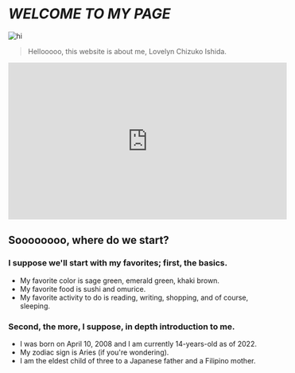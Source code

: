 # *WELCOME TO MY PAGE*

![hi](https://scontent.fceb6-1.fna.fbcdn.net/v/t39.30808-6/314797235_1505101976672843_6713313606147284212_n.jpg?_nc_cat=104&ccb=1-7&_nc_sid=09cbfe&_nc_eui2=AeEfZxKxlXAG63icvanvwbLxTsPdN6eyQrdOw903p7JCt7ggteEOBg1GfIQeN2XPIvz46A7ktnDokwGxQvaFVn0w&_nc_ohc=aDQvJ5Mw1aEAX80iNWb&_nc_ht=scontent.fceb6-1.fna&oh=00_AfD28JWsq4qzYtJKD0mhh7jXVV1PhhFcGA0B_lcsd90noA&oe=6382B64D)

> Hellooooo, this website is about me, Lovelyn Chizuko Ishida.

<iframe width="560" height="315" src="https://www.youtube.com/embed/re9DT2HeG2U" title="YouTube video player" frameborder="0" allow="accelerometer; autoplay; clipboard-write; encrypted-media; gyroscope; picture-in-picture" allowfullscreen></iframe>

## Soooooooo, where do we start?
### I suppose we'll start with my favorites; first, the basics.
- My favorite color is sage green, emerald green, khaki brown.
- My favorite food is sushi and omurice.
- My favorite activity to do is reading, writing, shopping, and of course, sleeping.
### Second, the more, I suppose, in depth introduction to me.
- I was born on April 10, 2008 and I am currently 14-years-old as of 2022.
- My zodiac sign is Aries (if you're wondering).
- I am the eldest child of three to a Japanese father and a Filipino mother.

